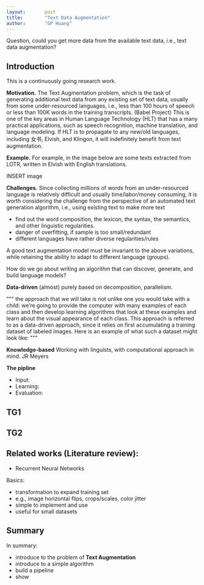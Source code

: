 ```yaml
---
layout:       post
title:        "Text Data Augmentation"
author:       "GP Huang"
---
```


<p class="lead">Question, could you get more data from the available text data, i.e., text data augmentation?</p>

## Introduction

This is a continuously going research work.

**Motivation.** The Text Augmentation problem, which is the task of generating additional text data from any existing set of text data, usually from some under-resourced languages, i.e., less than 100 hours of speech or less than 100K words in the training transcripts. (Babel Project)
This is one of the key areas in Human Language Technology (HLT) that has a many practical applications, such as speech recognition, machine translation, and language modeling.
If HLT is to propagate to any new/old languages, including 女书, Elvish, and Klingon, it will indefinitely benefit from text augmentation.

**Example.** For example, in the image below are some texts extracted from LOTR, written in Elvish with English translations.

INSERT image

**Challenges.** Since collecting millions of words from an under-resourced language is relatively difficult and usually time/labor/money consuming, it is worth considering the challenge from the perspective of an automated text generation algorithm, i.e., using existing text to make more text

  * find out the word composition, the lexicon, the syntax, the semantics, and other linguistic regularities.
  * danger of overfitting, if sample is too small/redundant
  * different languages have rather diverse regularities/rules

A good text augmentation model must be invariant to the above variations, while retaining the ability to adapt to different language (groups).

How do we go about writing an algorithm that can discover, generate, and build language models?

**Data-driven**
(almost) purely based on decomposition, parallelism.

"""
the approach that we will take is not unlike one you would take with a child: we’re going to provide the computer with many examples of each class and then develop learning algorithms that look at these examples and learn about the visual appearance of each class. This approach is referred to as a data-driven approach, since it relies on first accumulating a training dataset of labeled images. Here is an example of what such a dataset might look like:
"""

**Knowledge-based**
Working with linguists, with computational approach in mind. JR Meyers

**The pipline**

  * Input:
  * Learning:
  * Evaluation:

## TG1

## TG2

## Related works (Literature review):
- Recurrent Neural Networks

Basics:
- transformation to expand training set
- e.g., image horizontal flips, crops/scales, color jitter
- simple to implement and use
- useful for small datasets

## Summary

In summary:

  * introduce to the problem of  **Text Augmentation**
  * introduce to a simple algorithm
  * build a pipeline
  * show
